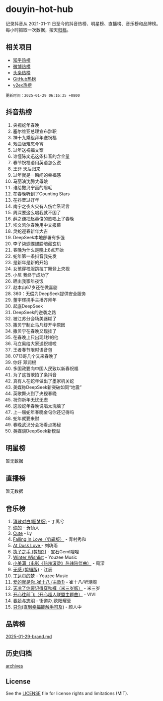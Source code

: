 # douyin-hot-hub

记录抖音从 2021-01-11 日至今的抖音热榜、明星榜、直播榜、音乐榜和品牌榜。每小时抓取一次数据，按天[归档](archives)。

## 相关项目

- [知乎热榜](https://github.com/lonnyzhang423/zhihu-hot-hub)
- [微博热榜](https://github.com/lonnyzhang423/weibo-hot-hub)
- [头条热榜](https://github.com/lonnyzhang423/toutiao-hot-hub)
- [GitHub热榜](https://github.com/lonnyzhang423/github-hot-hub)
- [v2ex热榜](https://github.com/lonnyzhang423/v2ex-hot-hub)


`更新时间：2025-01-29 06:16:35 +0800`

## 抖音热榜

1. 央视蛇年春晚
1. 塞尔维亚总理宣布辞职
1. 神十九乘组拜年送祝福
1. 戏曲版难忘今宵
1. 过年送祝福文案
1. 谁懂陈奕迅这条抖音的含金量
1. 春节祝福语用英语怎么说
1. 王菲 天后归来
1. 过年就是一瞬间的幸福感
1. 马丽演沈腾丈母娘
1. 谁给撒贝宁画的眉毛
1. 在春晚听到了Counting Stars
1. 在抖音过好年
1. 南宁之夜火灾有人伤亡系谣言
1. 周深要这么唱我就不困了
1. 薛之谦把赵英俊的歌唱上了春晚
1. 埃文凯尔春晚用中文报幕
1. 灵蛇迎春新年大吉
1. DeepSeek本地部署有多强
1. 李子柒蝴蝶翅膀暗藏玄机
1. 春晚为什么是晚上8点开始
1. 蛇年第一条抖音我先发
1. 是新年是新的开始
1. 女孩穿校服跳拉丁舞登上央视
1. 小尼 我终于成功了
1. 晒出我家年夜饭
1. 赵本山67岁还在做喜剧
1. 360：无偿为DeepSeek提供安全服务
1. 董宇辉携手主播齐拜年
1. 起底DeepSeek
1. DeepSeek的逆袭之路
1. 被江苏分会场美迷糊了
1. 撒贝宁制止马凡舒开伞原因
1. 撒贝宁在春晚又现挂了
1. 在春晚上只出现1秒的他
1. 马立奥给大家送祝福啦
1. 王者春节限时语音包
1. 0713哥几个又来春晚了
1. 你好 邓润根
1. 多国政要向中国人民致以新春祝福
1. 为了这首歌拍了条抖音
1. 真有人在蛇年做出了墨家机关蛇
1. 美媒称DeepSeek新突破如同“地震”
1. 英歌舞火到了央视春晚
1. 祝你新年无忧无虑
1. 这段蛇年春晚说唱太洗脑了
1. 上一届蛇年春晚金句你还记得吗
1. 蛇年就要来财
1. 春晚武汉分会场看点揭秘
1. 英媒谈DeepSeek新模型

## 明星榜

暂无数据

## 直播榜

暂无数据

## 音乐榜

1. [消散对白(圆梦版)](https://sf5-hl-cdn-tos.douyinstatic.com/obj/tos-cn-ve-2774/og4jB5I5IizzoZVAAAzWgBMAsMDWoArfwBOiFs) - 丁禹兮
1. [你的](https://sf6-cdn-tos.douyinstatic.com/obj/tos-cn-ve-2774/oYuIeKf42jB7sEV6B2upMdpYAgfrQWj0FeRegh) - 贺仙人
1. [Cute](https://sf5-hl-cdn-tos.douyinstatic.com/obj/tos-cn-ve-2774/o4IbIzHWKAAB4wsS5qMBRiiAlEBGTpQRNfFvuo) - Ly
1. [Falling In Love（剪辑版）](https://sf5-hl-cdn-tos.douyinstatic.com/obj/tos-cn-ve-2774/o8ajpA8zzgBPahbBIO8AcKGBLJezFCRd1wfP9f) - 青村秀和
1. [ At Dusk  Love ](https://sf5-hl-cdn-tos.douyinstatic.com/obj/tos-cn-ve-2774/o8CrpCf5CaYgI4ZrtQgMQAFEfuGqNnRSDQAPBc) - 刘嗨雨
1. [执子之手 (剪辑2)](https://sf5-hl-cdn-tos.douyinstatic.com/obj/tos-cn-ve-2774/oUoZLQjCc31XzqsBnBQUNgeKtYPBcgbFDwtfcu) - 宝石Gem\哩哩
1. [Winter Wishlist](https://sf5-hl-cdn-tos.douyinstatic.com/obj/tos-cn-ve-2774/oIIgUOeamCFCVAzxN6MFRLIBlLGpUqQxeeHrLE) - Youzee Music
1. [小美满（电影《热辣滚烫》热辣陪伴曲）](https://sf5-hl-cdn-tos.douyinstatic.com/obj/tos-cn-ve-2774/o0GAn2lSgfZIDUgtevCGDQYnFg4CwnrBaxbTZL) - 周深
1. [无感 (剪辑版)](https://sf5-hl-cdn-tos.douyinstatic.com/obj/tos-cn-ve-2774/o0eIsUzJBDlQaQFC5OFlgbMEZC1TFYBftOBn6p) - 江辰
1. [丁达尔的梦](https://sf5-hl-cdn-tos.douyinstatic.com/obj/tos-cn-ve-2774/oMU3WirUZBVQkAC9ccG5P2IQirziZM2RTInUY) - Youzee Music
1. [爱的就是你_崔十八 (主歌1)](https://sf5-hl-cdn-tos.douyinstatic.com/obj/tos-cn-ve-2774/oI5BO5DhFZ6UTcNCnZaOCBLtZ7WIMQGfgnXf5E) - 崔十八/听潮阁
1. [天冷了你要记得穿秋裤（米三岁版）](https://sf5-hl-cdn-tos.douyinstatic.com/obj/tos-cn-ve-2774/oQlIwVIDWiZ6BQilAorS7MA0AgCkQDvcZAdm1) - 米三岁
1. [开心往前飞（开心超人联盟主题曲）](https://sf5-hl-cdn-tos.douyinstatic.com/obj/tos-cn-ve-2774/9d8fb7c82cf1421fb93a9fe925275e0a) - VIVI
1. [春娇与志明](https://sf5-hl-cdn-tos.douyinstatic.com/obj/tos-cn-ve-2774/e530d8fceb7044b39707d7f9ff54add1) - 街道办,欧阳耀莹
1. [只你(直到幸福能触手可及)](https://sf5-hl-cdn-tos.douyinstatic.com/obj/tos-cn-ve-2774/o0lBkRDzFTeaVSUz3ZZSCBVtZ5DIMQGfgmEAuE) - 颜人中

## 品牌榜

[2025-01-29-brand.md](archives/2025-01-29-brand.md)

## 历史归档

[archives](archives)

## License

See the [LICENSE](LICENSE) file for license rights and limitations (MIT).
